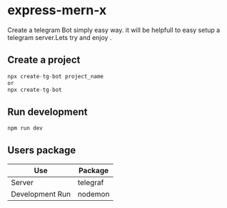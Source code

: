 # express-mern-x

Create a telegram Bot simply easy way.
it will be helpfull to easy setup a telegram server.Lets try and enjoy
.
## Create a project

```javascript
npx create-tg-bot project_name
or
npx create-tg-bot
```

## Run development

```javascript
npm run dev
```

## Users package

| Use             | Package                                                                |
| ----------------- | ------------------------------------------------------------------ |
| Server | telegraf |
| Development Run | nodemon |
